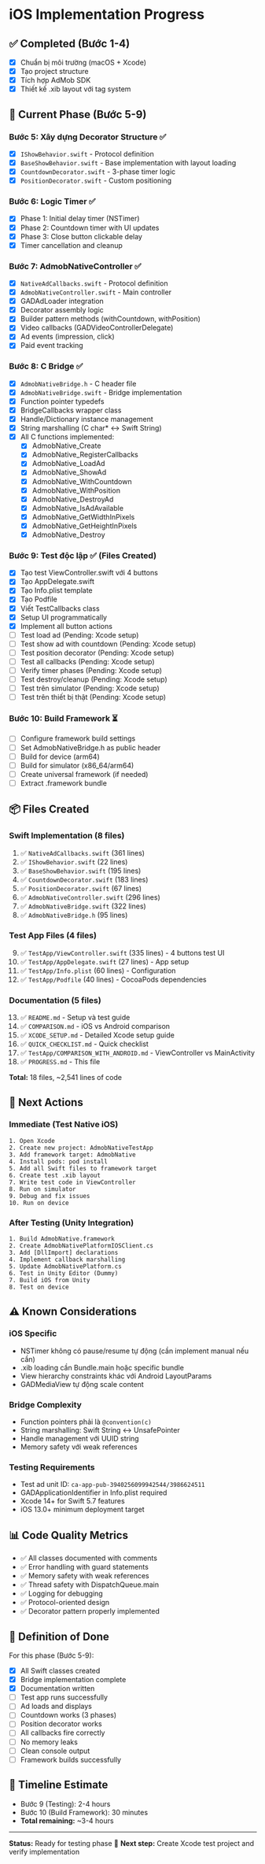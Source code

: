 # iOS Implementation Progress

## ✅ Completed (Bước 1-4)

- [x] Chuẩn bị môi trường (macOS + Xcode)
- [x] Tạo project structure
- [x] Tích hợp AdMob SDK
- [x] Thiết kế .xib layout với tag system

## 🔄 Current Phase (Bước 5-9)

### Bước 5: Xây dựng Decorator Structure ✅
- [x] `IShowBehavior.swift` - Protocol definition
- [x] `BaseShowBehavior.swift` - Base implementation with layout loading
- [x] `CountdownDecorator.swift` - 3-phase timer logic
- [x] `PositionDecorator.swift` - Custom positioning

### Bước 6: Logic Timer ✅
- [x] Phase 1: Initial delay timer (NSTimer)
- [x] Phase 2: Countdown timer with UI updates
- [x] Phase 3: Close button clickable delay
- [x] Timer cancellation and cleanup

### Bước 7: AdmobNativeController ✅
- [x] `NativeAdCallbacks.swift` - Protocol definition
- [x] `AdmobNativeController.swift` - Main controller
- [x] GADAdLoader integration
- [x] Decorator assembly logic
- [x] Builder pattern methods (withCountdown, withPosition)
- [x] Video callbacks (GADVideoControllerDelegate)
- [x] Ad events (impression, click)
- [x] Paid event tracking

### Bước 8: C Bridge ✅
- [x] `AdmobNativeBridge.h` - C header file
- [x] `AdmobNativeBridge.swift` - Bridge implementation
- [x] Function pointer typedefs
- [x] BridgeCallbacks wrapper class
- [x] Handle/Dictionary instance management
- [x] String marshalling (C char* ↔ Swift String)
- [x] All C functions implemented:
  - [x] AdmobNative_Create
  - [x] AdmobNative_RegisterCallbacks
  - [x] AdmobNative_LoadAd
  - [x] AdmobNative_ShowAd
  - [x] AdmobNative_WithCountdown
  - [x] AdmobNative_WithPosition
  - [x] AdmobNative_DestroyAd
  - [x] AdmobNative_IsAdAvailable
  - [x] AdmobNative_GetWidthInPixels
  - [x] AdmobNative_GetHeightInPixels
  - [x] AdmobNative_Destroy

### Bước 9: Test độc lập ✅ (Files Created)
- [x] Tạo test ViewController.swift với 4 buttons
- [x] Tạo AppDelegate.swift
- [x] Tạo Info.plist template
- [x] Tạo Podfile
- [x] Viết TestCallbacks class
- [x] Setup UI programmatically
- [x] Implement all button actions
- [ ] Test load ad (Pending: Xcode setup)
- [ ] Test show ad with countdown (Pending: Xcode setup)
- [ ] Test position decorator (Pending: Xcode setup)
- [ ] Test all callbacks (Pending: Xcode setup)
- [ ] Verify timer phases (Pending: Xcode setup)
- [ ] Test destroy/cleanup (Pending: Xcode setup)
- [ ] Test trên simulator (Pending: Xcode setup)
- [ ] Test trên thiết bị thật (Pending: Xcode setup)

### Bước 10: Build Framework ⏳
- [ ] Configure framework build settings
- [ ] Set AdmobNativeBridge.h as public header
- [ ] Build for device (arm64)
- [ ] Build for simulator (x86_64/arm64)
- [ ] Create universal framework (if needed)
- [ ] Extract .framework bundle

## 📦 Files Created

### Swift Implementation (8 files)
1. ✅ `NativeAdCallbacks.swift` (361 lines)
2. ✅ `IShowBehavior.swift` (22 lines)
3. ✅ `BaseShowBehavior.swift` (195 lines)
4. ✅ `CountdownDecorator.swift` (183 lines)
5. ✅ `PositionDecorator.swift` (67 lines)
6. ✅ `AdmobNativeController.swift` (296 lines)
7. ✅ `AdmobNativeBridge.swift` (322 lines)
8. ✅ `AdmobNativeBridge.h` (95 lines)

### Test App Files (4 files)
9. ✅ `TestApp/ViewController.swift` (335 lines) - 4 buttons test UI
10. ✅ `TestApp/AppDelegate.swift` (27 lines) - App setup
11. ✅ `TestApp/Info.plist` (60 lines) - Configuration
12. ✅ `TestApp/Podfile` (40 lines) - CocoaPods dependencies

### Documentation (5 files)
13. ✅ `README.md` - Setup và test guide
14. ✅ `COMPARISON.md` - iOS vs Android comparison
15. ✅ `XCODE_SETUP.md` - Detailed Xcode setup guide
16. ✅ `QUICK_CHECKLIST.md` - Quick checklist
17. ✅ `TestApp/COMPARISON_WITH_ANDROID.md` - ViewController vs MainActivity
18. ✅ `PROGRESS.md` - This file

**Total:** 18 files, ~2,541 lines of code

## 🎯 Next Actions

### Immediate (Test Native iOS)
```
1. Open Xcode
2. Create new project: AdmobNativeTestApp
3. Add framework target: AdmobNative
4. Install pods: pod install
5. Add all Swift files to framework target
6. Create test .xib layout
7. Write test code in ViewController
8. Run on simulator
9. Debug and fix issues
10. Run on device
```

### After Testing (Unity Integration)
```
1. Build AdmobNative.framework
2. Create AdmobNativePlatformIOSClient.cs
3. Add [DllImport] declarations
4. Implement callback marshalling
5. Update AdmobNativePlatform.cs
6. Test in Unity Editor (Dummy)
7. Build iOS from Unity
8. Test on device
```

## ⚠️ Known Considerations

### iOS Specific
- NSTimer không có pause/resume tự động (cần implement manual nếu cần)
- .xib loading cần Bundle.main hoặc specific bundle
- View hierarchy constraints khác với Android LayoutParams
- GADMediaView tự động scale content

### Bridge Complexity
- Function pointers phải là `@convention(c)`
- String marshalling: Swift String ↔ UnsafePointer<CChar>
- Handle management với UUID string
- Memory safety với weak references

### Testing Requirements
- Test ad unit ID: `ca-app-pub-3940256099942544/3986624511`
- GADApplicationIdentifier in Info.plist required
- Xcode 14+ for Swift 5.7 features
- iOS 13.0+ minimum deployment target

## 📊 Code Quality Metrics

- ✅ All classes documented with comments
- ✅ Error handling with guard statements
- ✅ Memory safety with weak references
- ✅ Thread safety with DispatchQueue.main
- ✅ Logging for debugging
- ✅ Protocol-oriented design
- ✅ Decorator pattern properly implemented

## 🏁 Definition of Done

For this phase (Bước 5-9):

- [x] All Swift classes created
- [x] Bridge implementation complete
- [x] Documentation written
- [ ] Test app runs successfully
- [ ] Ad loads and displays
- [ ] Countdown works (3 phases)
- [ ] Position decorator works
- [ ] All callbacks fire correctly
- [ ] No memory leaks
- [ ] Clean console output
- [ ] Framework builds successfully

## 📅 Timeline Estimate

- Bước 9 (Testing): 2-4 hours
- Bước 10 (Build Framework): 30 minutes
- **Total remaining:** ~3-4 hours

---

**Status:** Ready for testing phase 🚀
**Next step:** Create Xcode test project and verify implementation
